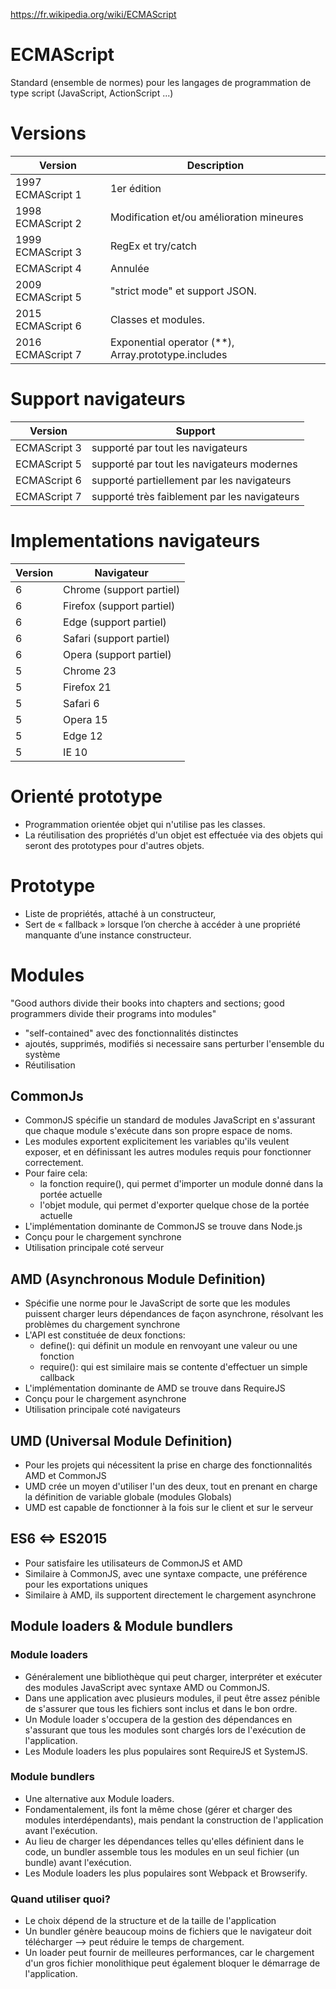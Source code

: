 https://fr.wikipedia.org/wiki/ECMAScript

# ECMAScript
Standard (ensemble de normes) pour les langages de programmation de type script (JavaScript, ActionScript ...)

# Versions
Version  | Description
---      | ---
1997 ECMAScript 1 | 1er édition
1998 ECMAScript 2 | Modification et/ou amélioration mineures
1999 ECMAScript 3 | RegEx et try/catch
ECMAScript 4	  | Annulée
2009 ECMAScript 5 | "strict mode" et support JSON.
2015 ECMAScript 6 | Classes et modules.
2016 ECMAScript 7 | Exponential operator (**), Array.prototype.includes

# Support navigateurs
Version  | Support
---      | ---
ECMAScript 3 | supporté par tout les navigateurs
ECMAScript 5 | supporté par tout les navigateurs modernes
ECMAScript 6 | supporté partiellement par les navigateurs
ECMAScript 7 | supporté très faiblement par les navigateurs

# Implementations navigateurs
Version  | Navigateur
---      | ---
6 | Chrome (support partiel)
6 | Firefox (support partiel)
6 | Edge (support partiel)
6 | Safari (support partiel)
6 | Opera (support partiel)
5 | Chrome 23
5 | Firefox 21
5 | Safari 6
5 | Opera 15
5 | Edge 12
5 | IE 10

# Orienté prototype
* Programmation orientée objet qui n'utilise pas les classes.
* La réutilisation des propriétés d'un objet est effectuée via des objets qui seront des prototypes pour d'autres objets.

# Prototype
* Liste de propriétés, attaché à un constructeur,
* Sert de « fallback » lorsque l’on cherche à accéder à une propriété manquante d’une instance constructeur.

# Modules
"Good authors divide their books into chapters and sections; good programmers divide their programs into modules"
* "self-contained" avec des fonctionnalités distinctes
* ajoutés, supprimés, modifiés si necessaire sans perturber l'ensemble du système
* Réutilisation

## CommonJs
* CommonJS spécifie un standard de modules JavaScript en s'assurant que chaque module s'exécute dans son propre espace de noms.
* Les modules exportent explicitement les variables qu'ils veulent exposer, et en définissant les autres modules requis pour fonctionner correctement.
* Pour faire cela: 
    - la fonction require(), qui permet d'importer un module donné dans la portée actuelle
    - l'objet module, qui permet d'exporter quelque chose de la portée actuelle
* L'implémentation dominante de CommonJS se trouve dans Node.js
* Conçu pour le chargement synchrone
* Utilisation principale coté serveur

## AMD (Asynchronous Module Definition)
* Spécifie une norme pour le JavaScript de sorte que les modules puissent charger leurs dépendances de façon asynchrone, résolvant les problèmes du chargement synchrone
* L'API est constituée de deux fonctions: 
    - define(): qui définit un module en renvoyant une valeur ou une fonction
    - require(): qui est similaire mais se contente d'effectuer un simple callback
* L'implémentation dominante de AMD se trouve dans RequireJS
* Conçu pour le chargement asynchrone
* Utilisation principale coté navigateurs

## UMD (Universal Module Definition)
* Pour les projets qui nécessitent la prise en charge des fonctionnalités AMD et CommonJS
* UMD crée un moyen d'utiliser l'un des deux, tout en prenant en charge la définition de variable globale (modules Globals)
* UMD est capable de fonctionner à la fois sur le client et sur le serveur

## ES6 <=> ES2015
* Pour satisfaire les utilisateurs de CommonJS et AMD
* Similaire à CommonJS, avec une syntaxe compacte, une préférence pour les exportations uniques
* Similaire à AMD, ils supportent directement le chargement asynchrone

## Module loaders & Module bundlers

### Module loaders
* Généralement une bibliothèque qui peut charger, interpréter et exécuter des modules JavaScript avec syntaxe AMD ou CommonJS.
* Dans une application avec plusieurs modules, il peut être assez pénible de s'assurer que tous les fichiers sont inclus et dans le bon ordre. 
* Un Module loader s'occupera de la gestion des dépendances en s'assurant que tous les modules sont chargés lors de l'exécution de l'application. 
* Les Module loaders les plus populaires sont RequireJS et SystemJS.

### Module bundlers
* Une alternative aux Module loaders.
* Fondamentalement, ils font la même chose (gérer et charger des modules interdépendants), mais pendant la construction de l'application avant l'exécution.
* Au lieu de charger les dépendances telles qu'elles définient dans le code, un bundler assemble tous les modules en un seul fichier (un bundle) avant l'exécution. 
* Les Module loaders les plus populaires sont Webpack et Browserify.

### Quand utiliser quoi?
* Le choix dépend de la structure et de la taille de l'application
* Un bundler génère beaucoup moins de fichiers que le navigateur doit télécharger --> peut réduire le temps de chargement. 
* Un loader peut fournir de meilleures performances, car le chargement d'un gros fichier monolithique peut également bloquer le démarrage de l'application.